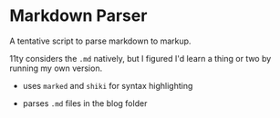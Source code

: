 # Markdown Parser

A tentative script to parse markdown to markup.

11ty considers the `.md` natively, but I figured I'd learn a thing or two by running my own version.

- uses `marked` and `shiki` for syntax highlighting

- parses `.md` files in the blog folder
